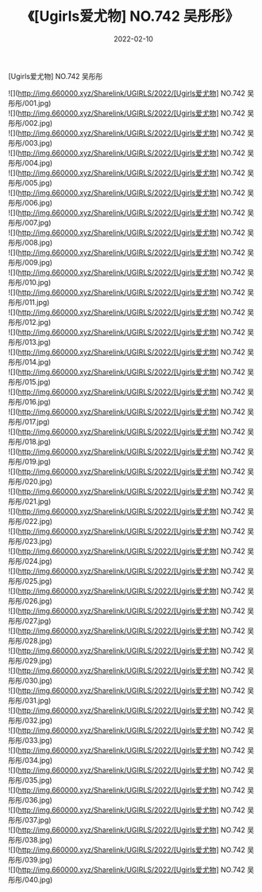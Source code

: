 ﻿---
layout: post
title:  《[Ugirls爱尤物] NO.742 吴彤彤》
date:   2022-02-10
img: http://img.660000.xyz/Sharelink/UGIRLS/2022/[Ugirls爱尤物] NO.742 吴彤彤/000.jpg
categories: [美女, 清纯, 唯美]
---

[Ugirls爱尤物] NO.742 吴彤彤

 ![](http://img.660000.xyz/Sharelink/UGIRLS/2022/[Ugirls爱尤物] NO.742 吴彤彤/001.jpg) <br>![](http://img.660000.xyz/Sharelink/UGIRLS/2022/[Ugirls爱尤物] NO.742 吴彤彤/002.jpg) <br>![](http://img.660000.xyz/Sharelink/UGIRLS/2022/[Ugirls爱尤物] NO.742 吴彤彤/003.jpg) <br>![](http://img.660000.xyz/Sharelink/UGIRLS/2022/[Ugirls爱尤物] NO.742 吴彤彤/004.jpg) <br>![](http://img.660000.xyz/Sharelink/UGIRLS/2022/[Ugirls爱尤物] NO.742 吴彤彤/005.jpg) <br>![](http://img.660000.xyz/Sharelink/UGIRLS/2022/[Ugirls爱尤物] NO.742 吴彤彤/006.jpg) <br>![](http://img.660000.xyz/Sharelink/UGIRLS/2022/[Ugirls爱尤物] NO.742 吴彤彤/007.jpg) <br>![](http://img.660000.xyz/Sharelink/UGIRLS/2022/[Ugirls爱尤物] NO.742 吴彤彤/008.jpg) <br>![](http://img.660000.xyz/Sharelink/UGIRLS/2022/[Ugirls爱尤物] NO.742 吴彤彤/009.jpg) <br>![](http://img.660000.xyz/Sharelink/UGIRLS/2022/[Ugirls爱尤物] NO.742 吴彤彤/010.jpg) <br>![](http://img.660000.xyz/Sharelink/UGIRLS/2022/[Ugirls爱尤物] NO.742 吴彤彤/011.jpg) <br>![](http://img.660000.xyz/Sharelink/UGIRLS/2022/[Ugirls爱尤物] NO.742 吴彤彤/012.jpg) <br>![](http://img.660000.xyz/Sharelink/UGIRLS/2022/[Ugirls爱尤物] NO.742 吴彤彤/013.jpg) <br>![](http://img.660000.xyz/Sharelink/UGIRLS/2022/[Ugirls爱尤物] NO.742 吴彤彤/014.jpg) <br>![](http://img.660000.xyz/Sharelink/UGIRLS/2022/[Ugirls爱尤物] NO.742 吴彤彤/015.jpg) <br>![](http://img.660000.xyz/Sharelink/UGIRLS/2022/[Ugirls爱尤物] NO.742 吴彤彤/016.jpg) <br>![](http://img.660000.xyz/Sharelink/UGIRLS/2022/[Ugirls爱尤物] NO.742 吴彤彤/017.jpg) <br>![](http://img.660000.xyz/Sharelink/UGIRLS/2022/[Ugirls爱尤物] NO.742 吴彤彤/018.jpg) <br>![](http://img.660000.xyz/Sharelink/UGIRLS/2022/[Ugirls爱尤物] NO.742 吴彤彤/019.jpg) <br>![](http://img.660000.xyz/Sharelink/UGIRLS/2022/[Ugirls爱尤物] NO.742 吴彤彤/020.jpg) <br>![](http://img.660000.xyz/Sharelink/UGIRLS/2022/[Ugirls爱尤物] NO.742 吴彤彤/021.jpg) <br>![](http://img.660000.xyz/Sharelink/UGIRLS/2022/[Ugirls爱尤物] NO.742 吴彤彤/022.jpg) <br>![](http://img.660000.xyz/Sharelink/UGIRLS/2022/[Ugirls爱尤物] NO.742 吴彤彤/023.jpg) <br>![](http://img.660000.xyz/Sharelink/UGIRLS/2022/[Ugirls爱尤物] NO.742 吴彤彤/024.jpg) <br>![](http://img.660000.xyz/Sharelink/UGIRLS/2022/[Ugirls爱尤物] NO.742 吴彤彤/025.jpg) <br>![](http://img.660000.xyz/Sharelink/UGIRLS/2022/[Ugirls爱尤物] NO.742 吴彤彤/026.jpg) <br>![](http://img.660000.xyz/Sharelink/UGIRLS/2022/[Ugirls爱尤物] NO.742 吴彤彤/027.jpg) <br>![](http://img.660000.xyz/Sharelink/UGIRLS/2022/[Ugirls爱尤物] NO.742 吴彤彤/028.jpg) <br>![](http://img.660000.xyz/Sharelink/UGIRLS/2022/[Ugirls爱尤物] NO.742 吴彤彤/029.jpg) <br>![](http://img.660000.xyz/Sharelink/UGIRLS/2022/[Ugirls爱尤物] NO.742 吴彤彤/030.jpg) <br>![](http://img.660000.xyz/Sharelink/UGIRLS/2022/[Ugirls爱尤物] NO.742 吴彤彤/031.jpg) <br>![](http://img.660000.xyz/Sharelink/UGIRLS/2022/[Ugirls爱尤物] NO.742 吴彤彤/032.jpg) <br>![](http://img.660000.xyz/Sharelink/UGIRLS/2022/[Ugirls爱尤物] NO.742 吴彤彤/033.jpg) <br>![](http://img.660000.xyz/Sharelink/UGIRLS/2022/[Ugirls爱尤物] NO.742 吴彤彤/034.jpg) <br>![](http://img.660000.xyz/Sharelink/UGIRLS/2022/[Ugirls爱尤物] NO.742 吴彤彤/035.jpg) <br>![](http://img.660000.xyz/Sharelink/UGIRLS/2022/[Ugirls爱尤物] NO.742 吴彤彤/036.jpg) <br>![](http://img.660000.xyz/Sharelink/UGIRLS/2022/[Ugirls爱尤物] NO.742 吴彤彤/037.jpg) <br>![](http://img.660000.xyz/Sharelink/UGIRLS/2022/[Ugirls爱尤物] NO.742 吴彤彤/038.jpg) <br>![](http://img.660000.xyz/Sharelink/UGIRLS/2022/[Ugirls爱尤物] NO.742 吴彤彤/039.jpg) <br>![](http://img.660000.xyz/Sharelink/UGIRLS/2022/[Ugirls爱尤物] NO.742 吴彤彤/040.jpg) <br>